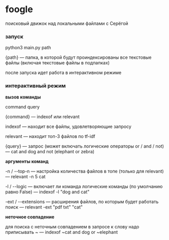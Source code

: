 # foogle
поисковый движок над локальными файлами c Серёгой

### запуск
python3 main.py path

{path} — папка, в которой будут проиндексированы все текстовые 
файлы (включая текстовые файлы в подпапках)

после запуска идет работа в интерактивном режиме
### интерактивный режим
**вызов команды**

command query 

{command} — indexof или relevant

indexof — находит все файлы, удовлетворяющие запросу

relevant — находит топ-3 файлов по tf-idf

{query} — запрос (может включать логические операторы or / and / not) — cat and dog and not (elephant or zebra)

**аргументы команд**

-n / --top-n — настройка количества файлов в топе (только для relevant) — 
relevant -n 5 cat

-l / --logic — включает ли команда логические команды (по умолчанию равно 
False) — indexof -l "dog and cat"

-ext / --extensions — расширения файлов, по которым будет работать поиск — 
relevant -ext "pdf txt" "cat"

**неточное совпадение**

для поиска с неточным совпадением в запросе к слову надо приписывать ~ — 
indexof ~cat and dog or ~elephant